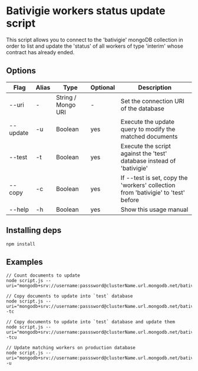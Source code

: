 # Bativigie workers status update script

This script allows you to connect to the 'bativigie' mongoDB collection
in order to list and update the 'status' of all workers of type 'interim'
whose contract has already ended.

## Options

| Flag     | Alias | Type               | Optional | Description                                                                       |
| -------- | ----- | ------------------ | -------- | --------------------------------------------------------------------------------- |
| --uri    | -     | String / Mongo URI | -        | Set the connection URI of the database                                            |
| --update | -u    | Boolean            | yes      | Execute the update query to modify the matched documents                          |
| --test   | -t    | Boolean            | yes      | Execute the script against the 'test' database instead of 'bativigie'             |
| --copy   | -c    | Boolean            | yes      | If --test is set, copy the 'workers' collection from 'bativigie' to 'test' before |
| --help   | -h    | Boolean            | yes      | Show this usage manual                                                            |

## Installing deps

    npm install

## Examples

    // Count documents to update
    node script.js --uri="mongodb+srv://username:passsword@clusterName.url.mongodb.net/bativigie"

    // Copy documents to update into `test` database
    node script.js --uri="mongodb+srv://username:passsword@clusterName.url.mongodb.net/bativigie" -tc

    // Copy documents to update into `test` database and update them
    node script.js --uri="mongodb+srv://username:passsword@clusterName.url.mongodb.net/bativigie" -tcu

    // Update matching workers on production database
    node script.js --uri="mongodb+srv://username:passsword@clusterName.url.mongodb.net/bativigie" -u
